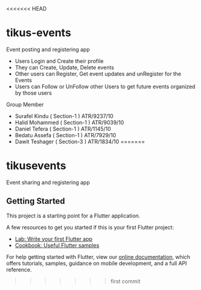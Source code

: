 <<<<<<< HEAD
# tikus-events

Event posting and registering app

- Users Login and Create their profile
- They can Create, Update, Delete events
- Other users can Register, Get event updates and unRegister for the Events
- Users can Follow or UnFollow other Users to get future events organized by those users



Group Member
- Surafel Kindu    ( Section-1 )     ATR/9237/10
- Halid Mohammed    ( Section-1 )     ATR/9039/10
- Daniel Tefera    ( Section-1 )     ATR/1145/10
- Bedatu Assefa    ( Section-1 )     ATR/7929/10
- Dawit Teshager    ( Section-3 )     ATR/1834/10
=======
# tikusevents

Event sharing and registering app

## Getting Started

This project is a starting point for a Flutter application.

A few resources to get you started if this is your first Flutter project:

- [Lab: Write your first Flutter app](https://flutter.dev/docs/get-started/codelab)
- [Cookbook: Useful Flutter samples](https://flutter.dev/docs/cookbook)

For help getting started with Flutter, view our
[online documentation](https://flutter.dev/docs), which offers tutorials,
samples, guidance on mobile development, and a full API reference.
>>>>>>> first commit
